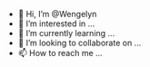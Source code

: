 - 👋 Hi, I’m @Wengelyn
- 👀 I’m interested in ...
- 🌱 I’m currently learning ...
- 💞️ I’m looking to collaborate on ...
- 📫 How to reach me ...

<!---
Wengelyn/Wengelyn is a ✨ special ✨ repository because its `README.md` (this file) appears on your GitHub profile.
You can click the Preview link to take a look at your changes.
--->
